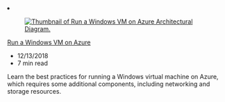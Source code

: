 <!-- This file is automatically generated by build/architectures/build_index.py. Any updates will be lost. -->

<!-- markdownlint-disable MD033 -->

<li class="grid-item item-column" data-categories="Compute ">
<article class="card">
    <div class="card-header has-margin-bottom-none" aria-hidden="true">
        <figure class="image diagram has-height-175 has-overflow-hidden level">
            <a href="/azure/architecture/reference-architectures/n-tier/windows-vm"><img src="/azure/architecture/browse/thumbs/windows-vm.png" class="diagram" alt="Thumbnail of Run a Windows VM on Azure Architectural Diagram." data-linktype="relative-path"></a>
        </figure>
    </div>
    <div class="card-content">
        <a class="card-content-title has-margin-top-none" href="/azure/architecture/reference-architectures/n-tier/windows-vm">
            <p>Run a Windows VM on Azure</p>
        </a>
        <ul class="card-content-metadata">
            <li>12/13/2018</li>
            <li>7 min read</li>
        </ul>
        <p class="card-content-description">Learn the best practices for running a Windows virtual machine on Azure, which requires some additional components, including networking and storage resources.</p>
        <div class="bottom-to-top-fade is-hidden-mobile"></div>
    </div>
</article>
</li>
